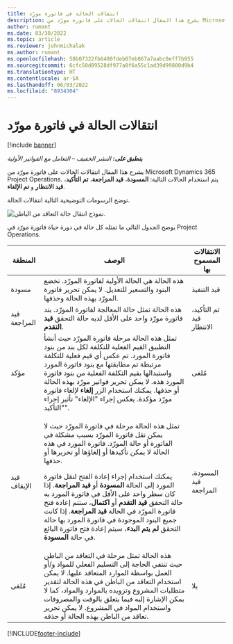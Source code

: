 ```yaml
---
title: انتقالات الحالة في فاتورة مورّد
description: يشرح هذا المقال انتقالات الحالات على فاتورة مورّد من Microsoft Dynamics 365 Project Operations.
author: rumant
ms.date: 03/30/2022
ms.topic: article
ms.reviewer: johnmichalak
ms.author: rumant
ms.openlocfilehash: 58b07322fb6480fdeb07eb867a7aabc0eff7b955
ms.sourcegitcommit: 6cfc50d89528df977a8f6a55c1ad39d99800d9b4
ms.translationtype: HT
ms.contentlocale: ar-SA
ms.lasthandoff: 06/03/2022
ms.locfileid: "8934304"
---
```

# <a name="state-transitions-on-a-vendor-invoice"></a>انتقالات الحالة في فاتورة مورّد

[!include [banner](../../includes/dataverse-preview.md)]

_**ينطبق على:** النشر الخفيف – التعامل مع الفواتير الأولية_

يشرح هذا المقال انتقالات الحالات على فاتورة مورّد من Microsoft Dynamics 365 Project Operations. يتم استخدام الحالات التالية: **المسودة**، **قيد المراجعة**، **تم التأكيد**، **قيد الانتظار** و **تم الإلغاء**.

توضح الرسومات التوضيحية التالية انتقالات الحالة.

![نموذج انتقال حالة التعاقد من الباطن.](../media/VI_State_Model.jpg)

يوضح الجدول التالي ما تمثله كل حالة في دورة حياة فاتورة مورّد في Project Operations.

| المنطقة | الوصف  | الانتقالات المسموح بها |
| --- | --- | --- |
| مسودة | هذه الحالة هي الحالة الأولية لفاتورة المورّد. تخضع البنود والتسعير للتعديل. لا يمكن تحرير فاتورة المورّد بهذه الحالة وحذفها. | قيد التنفيذ |
| قيد المراجعة | هذه الحالة تمثل حالة المعالجة لفاتورة المورّد. بند فاتورة مورّد واحد على الأقل لديه حالة التحقق **قيد التقدم**. | تم التأكيد، قيد الانتظار |
| مؤكد | تمثل هذه الحالة مرحلة فاتورة المورّد حيث أنشأ التطبيق القيم الفعلية للتكلفة لكل بند من بنود فاتورة المورد. تم عكس أي قيم فعلية للتكلفة مرتبطة تم مطابقتها مع بنود فاتورة المورد واستبدالها بقيم التكلفة الفعلية من بنود فاتورة المورد هذه. لا يمكن تحرير فواتير مورّد بهذه الحالة أو حذفها. يمكنك استخدام الزر **إلغاء** لإلغاء فاتورة مورّد مؤكدة. يعكس إجراء "الإلغاء" تأثير إجراء "التأكيد". | مُلغى |
| قيد الإيقاف | <p>تمثل هذه الحالة مرحلة في فاتورة المورّد حيث لا يمكن نقل فاتورة المورّد بسبب مشكلة في الفاتورة أو حالة المورّد. فاتورة المورد في هذه الحالة لا يمكن تأكيدها أو إلغاؤها أو تحريرها أو حذفها.</p><p>يمكنك استخدام إجراء إعادة الفتح لنقل فاتورة المورد إلى الحالة **المسودة** أو **قيد المراجعة**. إذا كان سطر واحد على الأقل في فاتورة المورد به حالة التحقق **قيد التقدم** أو **اكتمال**، ستتم إعادة فتح فاتورة المورّد في الحالة **قيد المراجعة**. إذا كانت جميع البنود الموجودة في فاتورة المورد بها حالة التحقق **لم يتم البدء**، سيتم إعادة فتح فاتورة البائع في حالة **المسودة**.</p> | المسودة، قيد المراجعة |
| مُلغى | هذه الحالة تمثل مرحلة في التعاقد من الباطن حيث تنتفي الحاجة إلى التسليم الفعلي للمواد و/أو العمل بواسطة الموارد المتعاقد عليها. لا يمكن استخدام التعاقد من الباطن في هذه الحالة لتقدير متطلبات المشروع وتزويده بالموارد والمواد، كما لا يمكن الإشارة إليه فيما يتعلق بالوقت والمصروفات واستخدام المواد في المشروع.‬ لا يمكن تحرير تعاقد من الباطن بهذه الحالة أو حذفه. | ‏‫بلا |

[!INCLUDE[footer-include](../../includes/footer-banner.md)]
